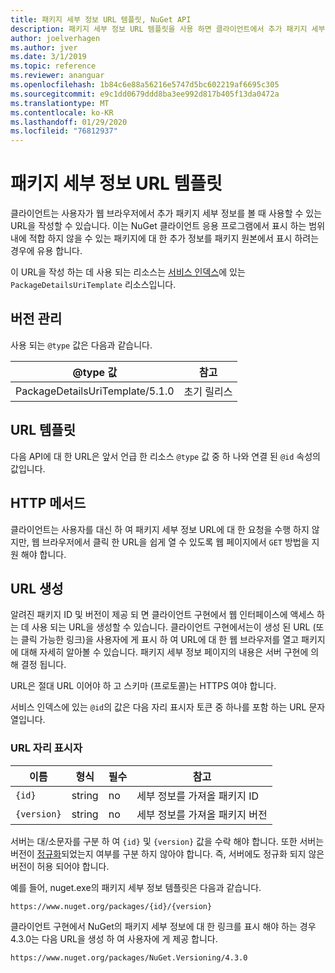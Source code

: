 ```yaml
---
title: 패키지 세부 정보 URL 템플릿, NuGet API
description: 패키지 세부 정보 URL 템플릿을 사용 하면 클라이언트에서 추가 패키지 세부 정보에 대 한 웹 링크를 UI에 표시할 수 있습니다.
author: joelverhagen
ms.author: jver
ms.date: 3/1/2019
ms.topic: reference
ms.reviewer: ananguar
ms.openlocfilehash: 1b84c6e88a56216e5747d5bc602219af6695c305
ms.sourcegitcommit: e9c1dd0679ddd8ba3ee992d817b405f13da0472a
ms.translationtype: MT
ms.contentlocale: ko-KR
ms.lasthandoff: 01/29/2020
ms.locfileid: "76812937"
---
```

# <a name="package-details-url-template"></a>패키지 세부 정보 URL 템플릿

클라이언트는 사용자가 웹 브라우저에서 추가 패키지 세부 정보를 볼 때 사용할 수 있는 URL을 작성할 수 있습니다. 이는 NuGet 클라이언트 응용 프로그램에서 표시 하는 범위 내에 적합 하지 않을 수 있는 패키지에 대 한 추가 정보를 패키지 원본에서 표시 하려는 경우에 유용 합니다.

이 URL을 작성 하는 데 사용 되는 리소스는 [서비스 인덱스](service-index.md)에 있는 `PackageDetailsUriTemplate` 리소스입니다.

## <a name="versioning"></a>버전 관리

사용 되는 `@type` 값은 다음과 같습니다.

@type 값                     | 참고
------------------------------- | -----
PackageDetailsUriTemplate/5.1.0 | 초기 릴리스

## <a name="url-template"></a>URL 템플릿

다음 API에 대 한 URL은 앞서 언급 한 리소스 `@type` 값 중 하 나와 연결 된 `@id` 속성의 값입니다.

## <a name="http-methods"></a>HTTP 메서드

클라이언트는 사용자를 대신 하 여 패키지 세부 정보 URL에 대 한 요청을 수행 하지 않지만, 웹 브라우저에서 클릭 한 URL을 쉽게 열 수 있도록 웹 페이지에서 `GET` 방법을 지원 해야 합니다.

## <a name="construct-the-url"></a>URL 생성

알려진 패키지 ID 및 버전이 제공 되 면 클라이언트 구현에서 웹 인터페이스에 액세스 하는 데 사용 되는 URL을 생성할 수 있습니다. 클라이언트 구현에서는이 생성 된 URL (또는 클릭 가능한 링크)을 사용자에 게 표시 하 여 URL에 대 한 웹 브라우저를 열고 패키지에 대해 자세히 알아볼 수 있습니다. 패키지 세부 정보 페이지의 내용은 서버 구현에 의해 결정 됩니다.

URL은 절대 URL 이어야 하 고 스키마 (프로토콜)는 HTTPS 여야 합니다.

서비스 인덱스에 있는 `@id`의 값은 다음 자리 표시자 토큰 중 하나를 포함 하는 URL 문자열입니다.

### <a name="url-placeholders"></a>URL 자리 표시자

이름        | 형식    | 필수 | 참고
----------- | ------- | -------- | -----
`{id}`      | string  | no       | 세부 정보를 가져올 패키지 ID
`{version}` | string  | no       | 세부 정보를 가져올 패키지 버전

서버는 대/소문자를 구분 하 여 `{id}` 및 `{version}` 값을 수락 해야 합니다. 또한 서버는 버전이 [정규화](../concepts/package-versioning.md#normalized-version-numbers)되었는지 여부를 구분 하지 않아야 합니다. 즉, 서버에도 정규화 되지 않은 버전이 허용 되어야 합니다.

예를 들어, nuget.exe의 패키지 세부 정보 템플릿은 다음과 같습니다.

    https://www.nuget.org/packages/{id}/{version}

클라이언트 구현에서 NuGet의 패키지 세부 정보에 대 한 링크를 표시 해야 하는 경우 4.3.0는 다음 URL을 생성 하 여 사용자에 게 제공 합니다.

    https://www.nuget.org/packages/NuGet.Versioning/4.3.0
